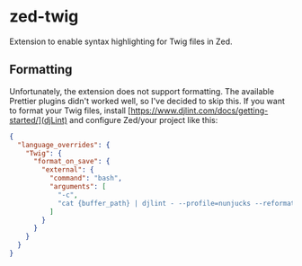 # zed-twig

Extension to enable syntax highlighting for Twig files in Zed.

## Formatting

Unfortunately, the extension does not support formatting. The available Prettier plugins didn't worked well, so I've decided to skip this. If you want to format your Twig files, install [https://www.djlint.com/docs/getting-started/](djLint) and configure Zed/your project like this:

```json
{
  "language_overrides": {
    "Twig": {
      "format_on_save": {
        "external": {
          "command": "bash",
          "arguments": [
            "-c",
            "cat {buffer_path} | djlint - --profile=nunjucks --reformat"
          ]
        }
      }
    }
  }
}
```
